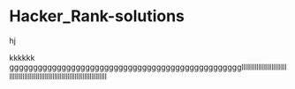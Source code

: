  # Hacker_Rank-solutions
hj

kkkkkk
gggggggggggggggggggggggggggggggggggggggggggggggggllllllllllllllllllllllllllllllllllllllllllllllllllllllllllllllllllllllllllll
